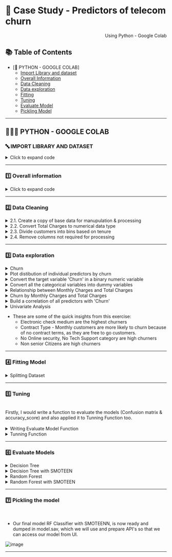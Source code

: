 # 🛒 Case Study - Predictors of telecom churn

<p align="right"> Using Python - Google Colab </p>


## :books: Table of Contents <!-- omit in toc -->

- [🔢 PYTHON - GOOGLE COLAB]
  - [Import Library and dataset](#-import-library-and-dataset)
  - [Overall Information ](#1%EF%B8%8F⃣-overall-information)
  - [Data Cleaning](#2%EF%B8%8F⃣-data-cleaning)
  - [Data exploration](#3%EF%B8%8F⃣--data-exploration)
  - [Fitting](#4%EF%B8%8F⃣-fitting-model)
  - [Tuning](#5%EF%B8%8F⃣-tuning)
  - [Evaluate Model](6%EF%B8%8F⃣-evaluate-models)
  - [Pickling Model](#7%EF%B8%8F⃣-pickling-the-model)


---

## 👩🏼‍💻 PYTHON - GOOGLE COLAB

### 🔤 IMPORT LIBRARY AND DATASET 

<details><summary> Click to expand code </summary>
  
```python
import numpy as np
import pandas as pd
import seaborn as sns
import matplotlib.ticker as mtick
import matplotlib.pyplot as plt
%matplotlib inline

```

```python
#import dataset
df = pd.read_csv('WA_Fn-UseC_-Telco-Customer-Churn.csv')
```
  
</details>

---
### 1️⃣ Overall information
<details><summary> Click to expand code </summary>

```python
df.head() 
```
![image](https://github.com/anhtuan0811/Telecom-Churn-Analysis/assets/143471832/6fd98ca4-0510-41e5-911c-d2393ac1df07)
![image](https://github.com/anhtuan0811/Telecom-Churn-Analysis/assets/143471832/e4e71f00-47b5-45dc-93ab-2e053b50ab4c)
 
```python
df.info()
```  
![image](https://github.com/anhtuan0811/Telecom-Churn-Analysis/assets/143471832/ae4c6f5f-3f1a-49cd-8a14-41b7de22a4ac)
<br> Here, we don't have any missing data.

```
  
```python
df.describe()
```
![image](https://github.com/anhtuan0811/Telecom-Churn-Analysis/assets/143471832/3fed8325-458a-4b33-b732-2ea476d434d1)

- SeniorCitizen is actually a categorical variable, hence the 25%-50%-75% distribution is not proper.
- 75% of customers have tenure less than 55 months.
- The average Monthly charges are USD 64.76, whereas 25% of customers pay more than USD 89.85 per month.


</details>

---

### 2️⃣ Data Cleaning
<details><summary>  2.1. Create a copy of base data for manupulation & processing </summary>

```python
df1 = df.copy()

```

</details>

<details><summary>  2.2. Convert Total Charges to numerical data type </summary>

```python
df1.TotalCharges = pd.to_numeric(df1.TotalCharges, errors='coerce')
df1.isnull().sum()

```
![image](https://github.com/anhtuan0811/Telecom-Churn-Analysis/assets/143471832/91eaa372-1ae7-4c76-a00e-3b5d26c45d1d)
<br>  As we can see there are 11 missing values in TotalCharges column. Since the % of these records compared to total dataset is very low ie 0.15%, it is safe to ignore them from further processing.

```python
df1.dropna(how = 'any', inplace = True)
```
</details>
<details><summary>  2.3. Divide customers into bins based on tenure </summary>

```python
labels = ["{0} - {1}".format(i, i + 11) for i in range(1, 72, 12)]

df1['tenure_group'] = pd.cut(df1.tenure, range(1, 80, 12), right=False, labels=labels)
df1['tenure_group'].value_counts()
```

![image](https://github.com/anhtuan0811/Telecom-Churn-Analysis/assets/143471832/58a0e666-d31c-4913-82e6-e4985dda9ebd)



</details>
<details><summary>  2.4. Remove columns not required for processing  </summary>

```python
df1.drop(columns= ['customerID','tenure'], axis=1, inplace=True)
df1.head()

```
</details>

---

### 3️⃣  Data exploration


<details><summary> Churn  </summary>

 ```python
# Churn
df['Churn'].value_counts().plot(kind='barh', figsize=(8, 6))
plt.xlabel("Count", labelpad=14)
plt.ylabel("Target Variable", labelpad=14)
plt.title("Count of TARGET Variable per category", y=1.02)

```
![image](https://github.com/anhtuan0811/Telecom-Churn-Analysis/assets/143471832/e173a944-49b8-47eb-b17e-af775ff9d1e1)
```python

100*df['Churn'].value_counts()/len(df['Churn'])
```
![image](https://github.com/anhtuan0811/Telecom-Churn-Analysis/assets/143471832/629fb40c-b710-44ea-b2b5-2762abeb3311)

<br>
--> In terms of the number of 'yes' and 'no' responses, Data is highly imbalanced, ratio = 73:27
</details>

<details><summary> Plot distibution of individual predictors by churn </summary> 
  
```python
for i, predictor in enumerate(df1.drop(columns=['Churn', 'TotalCharges', 'MonthlyCharges'])):
    plt.figure(i, figsize=(10, 6))
    sns.countplot(data=df1, x=predictor, hue='Churn')
  
```
![image](https://github.com/anhtuan0811/Telecom-Churn-Analysis/assets/143471832/518604d6-3b40-4358-ac64-bd6bc90bd641)
![image](https://github.com/anhtuan0811/Telecom-Churn-Analysis/assets/143471832/9599cc59-1524-46c1-8794-3b957fde7774)
![image](https://github.com/anhtuan0811/Telecom-Churn-Analysis/assets/143471832/3753f60a-445c-4659-9ee3-2f4d220efcee)
![image](https://github.com/anhtuan0811/Telecom-Churn-Analysis/assets/143471832/c35463c7-e707-4642-8dff-eab7a8e9ac30)
![image](https://github.com/anhtuan0811/Telecom-Churn-Analysis/assets/143471832/a9a39d24-f9b0-4672-8c35-6e149a45a174)
![image](https://github.com/anhtuan0811/Telecom-Churn-Analysis/assets/143471832/b90a1827-0661-4a69-bcea-3726c9be53aa)
![image](https://github.com/anhtuan0811/Telecom-Churn-Analysis/assets/143471832/d95cc63f-3cbd-4c03-b66b-c9ddb154d553)
![image](https://github.com/anhtuan0811/Telecom-Churn-Analysis/assets/143471832/f6465c8c-ff10-48e1-af8f-e18122243556)
![image](https://github.com/anhtuan0811/Telecom-Churn-Analysis/assets/143471832/8b1a502d-cca9-474d-91c2-f8cbf78d97f3)
![image](https://github.com/anhtuan0811/Telecom-Churn-Analysis/assets/143471832/a91df331-285c-47b5-8b7b-a8d5f7a57768)
![image](https://github.com/anhtuan0811/Telecom-Churn-Analysis/assets/143471832/f9fac884-9880-4222-b72f-8c92fb9d8b38)
![image](https://github.com/anhtuan0811/Telecom-Churn-Analysis/assets/143471832/56666805-5fbc-401e-95ac-9e0f4e789f26)
![image](https://github.com/anhtuan0811/Telecom-Churn-Analysis/assets/143471832/16f4689f-69df-4bd9-8f6e-1a8175dd1bde)
![image](https://github.com/anhtuan0811/Telecom-Churn-Analysis/assets/143471832/ded64753-a7ab-495f-bb6e-38e672db7a9c)
![image](https://github.com/anhtuan0811/Telecom-Churn-Analysis/assets/143471832/8db41eab-bc6d-4e83-9648-c69bb249f92f)
![image](https://github.com/anhtuan0811/Telecom-Churn-Analysis/assets/143471832/b4854e77-9e25-4e7e-b409-a99af8a346f9)
![image](https://github.com/anhtuan0811/Telecom-Churn-Analysis/assets/143471832/71c37f51-a96b-44af-b7f1-4a64db363bb8)


</details>
 
<details><summary> Convert the target variable 'Churn' in a binary numeric variable  </summary> 

```python
df1['Churn'] = np.where(df1.Churn == 'Yes',1,0)
```

</details>

<details><summary> Convert all the categorical variables into dummy variables  </summary> 
  
```python
df1_dummies = pd.get_dummies(df1)
df1_dummies.head()
```
![image](https://github.com/anhtuan0811/Telecom-Churn-Analysis/assets/143471832/5defe553-2954-4c19-a455-24c49e1803c4)
![image](https://github.com/anhtuan0811/Telecom-Churn-Analysis/assets/143471832/68b490b5-8830-40b7-be3b-bc25d31517f2)

</details>

<details><summary> Relationship between Monthly Charges and Total Charges </summary> 
  
```python
sns.lmplot(data=df1_dummies, x='MonthlyCharges', y='TotalCharges', fit_reg=False)
```
![image](https://github.com/anhtuan0811/Telecom-Churn-Analysis/assets/143471832/5c2d64ed-fafc-477a-a969-b7bad9b331e4)

<br>

--> Total Charges increase as Monthly Charges increase - as expected.
</details>

<details><summary> Churn by Monthly Charges and Total Charges  </summary> 


```python

Tot = sns.kdeplot(df1_dummies.TotalCharges[(df1_dummies["Churn"] == 0) ],
                color="Red", shade = True)
Tot = sns.kdeplot(df1_dummies.TotalCharges[(df1_dummies["Churn"] == 1) ],
                ax =Tot, color="Blue", shade= True)
Tot.legend(["No Churn","Churn"],loc='upper right')
Tot.set_ylabel('Density')
Tot.set_xlabel('Total Charges')
Tot.set_title('Total charges by churn')

```
![image](https://github.com/anhtuan0811/Telecom-Churn-Analysis/assets/143471832/ec471585-6f9c-460c-8f1a-16fdd43b3ecb)

```python

Mth = sns.kdeplot(df1_dummies.MonthlyCharges[(df1_dummies["Churn"] == 0) ],
                color="Red", shade = True)
Mth = sns.kdeplot(df1_dummies.MonthlyCharges[(df1_dummies["Churn"] == 1) ],
                ax =Mth, color="Blue", shade= True)
Mth.legend(["No Churn","Churn"],loc='upper right')
Mth.set_ylabel('Density')
Mth.set_xlabel('Monthly Charges')
Mth.set_title('Monthly charges by churn')
```
![image](https://github.com/anhtuan0811/Telecom-Churn-Analysis/assets/143471832/e8fd34d9-c170-4044-99d5-c97b09dc1d43)

<br>

--> Churn is high when Monthly Charges are high. Higher Churn at lower Total Charges. Nonetheless, when we merge the findings of three variables, specifically Tenure, Monthly Charges, and Total Charges, the situation becomes more evident. A situation with higher Monthly Charges and shorter tenure leads to lower Total Charges. As a result, all three elements, namely elevated Monthly Charges, reduced tenure, and decreased Total Charges, are associated with a heightened churn rate.
</details>
<details><summary> Build a correlation of all predictors with 'Churn'  </summary> 

```python
plt.figure(figsize=(20,8))
df1_dummies.corr()['Churn'].sort_values(ascending = False).plot(kind='bar')

```
![image](https://github.com/anhtuan0811/Telecom-Churn-Analysis/assets/143471832/ca7f3d6f-1f13-4cd0-ad2c-ec4e50b1ea55)

- HIGH Churn seen in case of Month to month contracts, No online security, No Tech support, First year of subscription and Fibre Optics Internet
- LOW Churn is seens in case of Long term contracts, Subscriptions without internet service and The customers engaged for 5+ years
- Factors like Gender, Availability of PhoneService and Number of multiple lines have alomost NO impact on Churn

</details>
<details><summary> Univariate Analysis </summary> 

```python
new_df1_target0=df1.loc[df1["Churn"]==0]
new_df1_target1=df1.loc[df1["Churn"]==1]

def uniplot(df,col,title,hue =None):

    sns.set_style('whitegrid')
    sns.set_context('talk')
    plt.rcParams["axes.labelsize"] = 20
    plt.rcParams['axes.titlesize'] = 22
    plt.rcParams['axes.titlepad'] = 30


    temp = pd.Series(data = hue)
    fig, ax = plt.subplots()
    width = len(df[col].unique()) + 7 + 4*len(temp.unique())
    fig.set_size_inches(width , 8)
    plt.xticks(rotation=45)
    plt.yscale('log')
    plt.title(title)
    ax = sns.countplot(data = df, x= col, order=df[col].value_counts().index,hue = hue,palette='bright')

    plt.show()
```
![image](https://github.com/anhtuan0811/Telecom-Churn-Analysis/assets/143471832/98d119b7-216b-4a4c-928f-71ea05843fc5)
![image](https://github.com/anhtuan0811/Telecom-Churn-Analysis/assets/143471832/e78d0e22-ff73-4a70-aa4a-d2e13e57f586)
![image](https://github.com/anhtuan0811/Telecom-Churn-Analysis/assets/143471832/751dc807-9b98-44ff-9146-8ac7e2d8a952)
![image](https://github.com/anhtuan0811/Telecom-Churn-Analysis/assets/143471832/bb40b821-d79c-434c-92c2-12e5d3ec8991)
![image](https://github.com/anhtuan0811/Telecom-Churn-Analysis/assets/143471832/2a6d78f9-13c4-46b5-b2ab-67aa844e5e94)
![image](https://github.com/anhtuan0811/Telecom-Churn-Analysis/assets/143471832/36ec0272-489f-49f0-954e-3b5069de4fdf)

</details>

- These are some of the quick insights from this exercise:
  - Electronic check medium are the highest churners
  - Contract Type - Monthly customers are more likely to churn because of no contract terms, as they are free to go customers.
  - No Online security, No Tech Support category are high churners
  - Non senior Citizens are high churners

</details>

---

### 4️⃣ Fitting Model

<details><summary> Splitting Dataset  </summary> 
<br>
 
```python
X=df.drop('Churn',axis=1)
y=df['Churn']


# split dataset to test and training set (80% train, 20% test)
X_train,X_test,y_train,y_test=train_test_split(X,y,test_size=0.2, random_state = 1)
  
```
</details>
  
---  
###  5️⃣ Tuning

<br>
Firstly, I would write a function to evaluate the models (Confusion matrix & accuracy_score) and also applied it to Tunning Function too. 
</br>

<br>
<details><summary> Writing Evaluate Model Function  </summary>
  
 ```python

# Validation libraries
from sklearn import metrics
from sklearn.metrics import accuracy_score, mean_squared_error, precision_recall_curve,classification_report
from sklearn.model_selection import cross_val_score

def EvaluateModel(model, y_test, y_pred, plot=False):
    
    #Confusion matrix
    # save confusion matrix and slice into four pieces
    confusion = metrics.confusion_matrix(y_true =y_test, y_pred = y_pred)
  

    # visualize Confusion Matrix
    sns.heatmap(confusion,annot=True,fmt="d") 
    plt.title('Confusion Matrix')
    plt.xlabel('Predicted')
    plt.ylabel('Actual')
    plt.show()

    # Training time end
    end_time = time.time()
    training_time = end_time - start_time

    #Metrics computed from a confusion matrix
    #Classification Accuracy: Overall, how often is the classifier correct?
    accuracy = metrics.accuracy_score(y_test, y_pred)
    print('Classification Accuracy:', accuracy)
    
    #Classification Error: Overall, how often is the classifier incorrect?
    print('Classification Error:', 1 - metrics.accuracy_score(y_test, y_pred))
    
    #Classification Report
    print('Classification Accuracy:' ,classification_report(y_test,y_pred))
    
  
    # Store the model's class name and its accuracy and training time in methodDict
    model_name = model.__class__.__name__
    methodDict[model_name] = {'accuracy': accuracy * 100, 'training_time': training_time}
 
 ```

</details>

<details><summary> Tunning Function </summary>
<br>

  - Because dataset is small, I still would like to use Random Search instead of Bayes, or gridsearch because I want to minimize the tuning time and better result,. In this case : I use RandomizedSearchCV

```python
from sklearn.model_selection import KFold

kf = KFold(n_splits = 5, shuffle = True, random_state = 2)

def RandomSearch(model, param_dist):
  reg_bay = RandomizedSearchCV(estimator=model,
                    param_distributions=param_dist,
                    n_iter=20, 
                    cv=kf,
                    n_jobs=8,
                    scoring='accuracy',
                    random_state =3)
  reg_bay.fit(X_train,y_train)
  y_pred = reg_bay.predict(X_test)
  print('RandomSearch. Best Score: ', reg_bay.best_score_)
  print('RandomSearch. Best Params: ', reg_bay.best_params_)
  accuracy_score = EvaluateModel(model, y_test, y_pred, plot =True)

  ```
                                                                                      
</details>  


---  
### 6️⃣ Evaluate Models
  


<details><summary> Decision Tree </summary>

```python
model_2 = DecisionTreeClassifier()
param_dist = {
    'max_depth': [4, 6, 8, 10, 12],  
    'min_samples_leaf': [2, 4, 6, 8, 10], 
    'criterion': ['gini', 'entropy']  
}
print('Decision-Tree')
RandomSearch(model_2, param_dist)
    

      
```
![image](https://github.com/anhtuan0811/Telecom-Churn-Analysis/assets/143471832/f67f1fc5-3453-454a-a2ff-cbea398056d8)
<br>

  - As you can see that the accuracy is quite low, and as it's an imbalanced dataset, we shouldn't consider Accuracy as our metrics to measure the model, as Accuracy is cursed in imbalanced datasets.
Hence, we need to check recall, precision & f1 score for the minority class, and it's quite evident that the precision, recall & f1 score is too low for Class 1, i.e. churned customers.
Hence, moving ahead to call SMOTEENN (UpSampling + ENN)

</details>  

<details><summary> Decision Tree with SMOTEEN  </summary>

![image](https://github.com/anhtuan0811/Telecom-Churn-Analysis/assets/143471832/35b4b96c-800b-4a4d-a150-5e57fedc9d2e)
<br>

  - Now we can see quite better results, i.e. Accuracy: 93 %, and a very good recall, precision & f1 score for minority class

</details>  

<details><summary> Random Forest </summary>

```python
from sklearn.ensemble import RandomForestClassifier
model_rf = RandomForestClassifier()
param_dist = {'max_depth': list(range(1, 9)),
              "min_samples_leaf": list(range(1, 9)),
              "criterion": ["gini", "entropy"]}


print('Random Forest')

RandomSearch(model_rf, param_dist)

  
```
![image](https://github.com/anhtuan0811/Telecom-Churn-Analysis/assets/143471832/611be907-b85a-432d-9195-b0c6e9243b2b)

</details>  

<details><summary>Random Forest with SMOTEEN </summary>

![image](https://github.com/anhtuan0811/Telecom-Churn-Analysis/assets/143471832/54067250-97b9-4513-9512-a42cb7a00afb)
<br>

  - With RF Classifier, also we are able to get quite good results, infact better than Decision Tree. So we can use the Random Forest with SMOTEEN  best parameters
    
</details>  


---

### 7️⃣ Pickling the model

<br>

  - Our final model RF Classifier with SMOTEENN, is now ready and dumped in model.sav, which we will use and prepare API's so that we can access our model from UI.

![image](https://github.com/anhtuan0811/Telecom-Churn-Analysis/assets/143471832/880246cd-37be-4d12-94a0-3298b88e4d30)
  

</details>  

---

